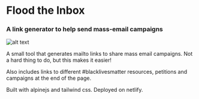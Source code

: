 # Flood the Inbox
### A link generator to help send mass-email campaigns

![alt text](https://github.com/dfosco/floodtheinbox/blob/images/card-image.png?raw=true)

A small tool that generates mailto links to share mass email campaigns. Not a hard thing to do, but this makes it easier!

Also includes links to different #blacklivesmatter resources, petitions and campaigns at the end of the page.

Built with alpinejs and tailwind css. Deployed on netlify.
